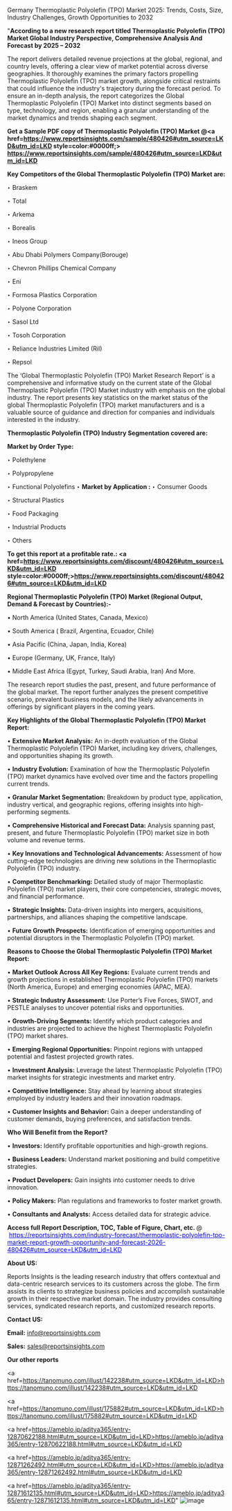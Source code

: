 Germany Thermoplastic Polyolefin (TPO) Market 2025: Trends, Costs, Size, Industry Challenges, Growth Opportunities to 2032

"<strong>According to a new research report titled Thermoplastic Polyolefin (TPO) Market Global Industry Perspective, Comprehensive Analysis And Forecast by 2025 – 2032</strong>

The report delivers detailed revenue projections at the global, regional, and country levels, offering a clear view of market potential across diverse geographies. It thoroughly examines the primary factors propelling Thermoplastic Polyolefin (TPO) market growth, alongside critical restraints that could influence the industry's trajectory during the forecast period. To ensure an in-depth analysis, the report categorizes the Global Thermoplastic Polyolefin (TPO) Market into distinct segments based on type, technology, and region, enabling a granular understanding of the market dynamics and trends shaping each segment.

<strong>Get a Sample PDF copy of Thermoplastic Polyolefin (TPO) Market </strong><strong>@<a href=https://www.reportsinsights.com/sample/480426#utm_source=LKD&utm_id=LKD style=color:#0000ff;> https://www.reportsinsights.com/sample/480426#utm_source=LKD&utm_id=LKD</a></strong></font>

<strong>Key Competitors of the Global Thermoplastic Polyolefin (TPO) Market are:</strong>

‣ Braskem

‣ Total

‣ Arkema

‣ Borealis

‣ Ineos Group

‣ Abu Dhabi Polymers Company(Borouge)

‣ Chevron Phillips Chemical Company

‣ Eni

‣ Formosa Plastics Corporation

‣ Polyone Corporation

‣ Sasol Ltd

‣ Tosoh Corporation

‣ Reliance Industries Limited (Ril)

‣ Repsol

The ‘Global Thermoplastic Polyolefin (TPO) Market Research Report’ is a comprehensive and informative study on the current state of the Global Thermoplastic Polyolefin (TPO) Market industry with emphasis on the global industry. The report presents key statistics on the market status of the global Thermoplastic Polyolefin (TPO) market manufacturers and is a valuable source of guidance and direction for companies and individuals interested in the industry.

<strong>Thermoplastic Polyolefin (TPO) Industry Segmentation covered are:</strong>

<strong>Market by Order Type: </strong>

‣ Polethylene

‣ Polypropylene

‣ Functional Polyolefins
‣ 
<strong>Market by Application :</strong>
‣ Consumer Goods

‣ Structural Plastics

‣ Food Packaging

‣ Industrial Products

‣ Others

<strong>To get this report at a profitable rate.: <a href=https://www.reportsinsights.com/discount/480426#utm_source=LKD&utm_id=LKD style=color:#0000ff;>https://www.reportsinsights.com/discount/480426#utm_source=LKD&utm_id=LKD</a></strong></font>

<strong>Regional Thermoplastic Polyolefin (TPO) Market (Regional Output, Demand &amp; Forecast by Countries):-</strong>

• North America (United States, Canada, Mexico)

• South America ( Brazil, Argentina, Ecuador, Chile)

• Asia Pacific (China, Japan, India, Korea)

• Europe (Germany, UK, France, Italy)

• Middle East Africa (Egypt, Turkey, Saudi Arabia, Iran) And More.

The research report studies the past, present, and future performance of the global market. The report further analyzes the present competitive scenario, prevalent business models, and the likely advancements in offerings by significant players in the coming years.

<strong>Key Highlights of the Global Thermoplastic Polyolefin (TPO) Market Report:</strong>

• <strong>Extensive Market Analysis:</strong> An in-depth evaluation of the Global Thermoplastic Polyolefin (TPO) Market, including key drivers, challenges, and opportunities shaping its growth.

• <strong>Industry Evolution:</strong> Examination of how the Thermoplastic Polyolefin (TPO) market dynamics have evolved over time and the factors propelling current trends.

• <strong>Granular Market Segmentation:</strong> Breakdown by product type, application, industry vertical, and geographic regions, offering insights into high-performing segments.

• <strong>Comprehensive Historical and Forecast Data:</strong> Analysis spanning past, present, and future Thermoplastic Polyolefin (TPO) market size in both volume and revenue terms.

• <strong>Key Innovations and Technological Advancements:</strong> Assessment of how cutting-edge technologies are driving new solutions in the Thermoplastic Polyolefin (TPO) industry.

• <strong>Competitor Benchmarking:</strong> Detailed study of major Thermoplastic Polyolefin (TPO) market players, their core competencies, strategic moves, and financial performance.

• <strong>Strategic Insights:</strong> Data-driven insights into mergers, acquisitions, partnerships, and alliances shaping the competitive landscape.

• <strong>Future Growth Prospects:</strong> Identification of emerging opportunities and potential disruptors in the Thermoplastic Polyolefin (TPO) market.

<strong>Reasons to Choose the Global Thermoplastic Polyolefin (TPO) Market Report:</strong>

• <strong>Market Outlook Across All Key Regions:</strong> Evaluate current trends and growth projections in established Thermoplastic Polyolefin (TPO) markets (North America, Europe) and emerging economies (APAC, MEA).

• <strong>Strategic Industry Assessment:</strong> Use Porter’s Five Forces, SWOT, and PESTLE analyses to uncover potential risks and opportunities.

• <strong>Growth-Driving Segments:</strong> Identify which product categories and industries are projected to achieve the highest Thermoplastic Polyolefin (TPO) market shares.

• <strong>Emerging Regional Opportunities:</strong> Pinpoint regions with untapped potential and fastest projected growth rates.

• <strong>Investment Analysis:</strong> Leverage the latest Thermoplastic Polyolefin (TPO) market insights for strategic investments and market entry.

• <strong>Competitive Intelligence:</strong> Stay ahead by learning about strategies employed by industry leaders and their innovation roadmaps.

• <strong>Customer Insights and Behavior:</strong> Gain a deeper understanding of customer demands, buying preferences, and satisfaction trends.

<strong>Who Will Benefit from the Report?</strong>

• <strong>Investors:</strong> Identify profitable opportunities and high-growth regions.

• <strong>Business Leaders:</strong> Understand market positioning and build competitive strategies.

• <strong>Product Developers:</strong> Gain insights into customer needs to drive innovation.

• <strong>Policy Makers:</strong> Plan regulations and frameworks to foster market growth.

• <strong>Consultants and Analysts:</strong> Access detailed data for strategic advice.
</ul>
<strong>Access full Report Description, TOC, Table of Figure, Chart, etc. </strong>@  <a href=https://reportsinsights.com/industry-forecast/thermoplastic-polyolefin-tpo-market-report-growth-opportunity-and-forecast-2026-480426#utm_source=LKD&utm_id=LKD style=color:#0000ff;>https://reportsinsights.com/industry-forecast/thermoplastic-polyolefin-tpo-market-report-growth-opportunity-and-forecast-2026-480426#utm_source=LKD&utm_id=LKD</a></font>

<strong><strong>About US</strong>:</strong>

Reports Insights is the leading research industry that offers contextual and data-centric research services to its customers across the globe. The firm assists its clients to strategize business policies and accomplish sustainable growth in their respective market domain. The industry provides consulting services, syndicated research reports, and customized research reports.

<strong>Contact US:</strong>

<p class=""""><b>Email:</b> <a href=mailto:info@reportsinsights.com>info@reportsinsights.com</a></p>
<p class=""""><b>Sales:</b> <a href=mailto:sales@reportsinsights.com>sales@reportsinsights.com</a></p>

<strong>Our other reports</strong>

<a href=https://tanomuno.com/illust/142238#utm_source=LKD&utm_id=LKD>https://tanomuno.com/illust/142238#utm_source=LKD&utm_id=LKD</a>

<a href=https://tanomuno.com/illust/175882#utm_source=LKD&utm_id=LKD>https://tanomuno.com/illust/175882#utm_source=LKD&utm_id=LKD</a>

<a href=https://ameblo.jp/aditya365/entry-12870622188.html#utm_source=LKD&utm_id=LKD>https://ameblo.jp/aditya365/entry-12870622188.html#utm_source=LKD&utm_id=LKD</a>

<a href=https://ameblo.jp/aditya365/entry-12871262492.html#utm_source=LKD&utm_id=LKD>https://ameblo.jp/aditya365/entry-12871262492.html#utm_source=LKD&utm_id=LKD</a>

<a href=https://ameblo.jp/aditya365/entry-12871612135.html#utm_source=LKD&utm_id=LKD>https://ameblo.jp/aditya365/entry-12871612135.html#utm_source=LKD&utm_id=LKD</a>"
![image](https://github.com/user-attachments/assets/887855ff-06e0-4f40-848f-6e242370a86b)

